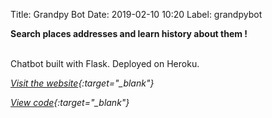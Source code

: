 Title: Grandpy Bot
Date: 2019-02-10 10:20
Label: grandpybot

**Search places addresses and learn history about them !**

<br/>
Chatbot built with Flask.
Deployed on Heroku.

*[Visit the website](https://grandpy201902.herokuapp.com/){:target="_blank"}*

*[View code](https://github.com/cmigazzi/P7_GrandpyBot){:target="_blank"}*